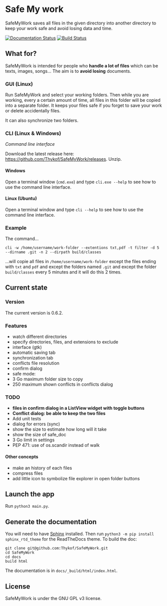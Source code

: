 # Safe My work
SafeMyWork saves all files in the given directory into another directory to keep your work safe and avoid losing data and time.

[![Documentation Status](https://readthedocs.org/projects/safemywork/badge/?version=master)](http://safemywork.readthedocs.io/en/master/?badge=master)
[![Build Status](https://travis-ci.org/Thykof/SafeMyWork.svg?branch=master)](https://travis-ci.org/Thykof/SafeMyWork)

## What for?
SafeMyWork is intended for people who **handle a lot of files** which can be texts, images, songs... The aim is to **avoid losing** documents.

### GUI (Linux)

Run SafeMyWork and select your working folders. Then while you are working, every a certain amount of time, all files in this folder will be copied into a separate folder. It keeps your files safe if you forget to save your work or delete accidentally files.

It can also synchronize two folders.

### CLI (Linux & Windows)

*Command line interface*

Download the latest release here: <https://github.com/Thykof/SafeMyWork/releases>. Unzip.

#### Windows

Open a terminal window (`cmd.exe`) and type `cli.exe --help` to see how to use the command line interface.


#### Linux (Ubuntu)

Open a terminal window and type `cli --help` to see how to use the command line interface.

### Example

The command...

    cli -w /home/username/work-folder --extentions txt,pdf -t filter -d 5 --dirname .git -n 2 --dirpath build/classes

...will copie all files in `/home/username/work-folder` except the files ending with `txt` and `pdf`
and except the folders named `.git` and except the folder `build/classes` every 5 minutes and it will do this 2 times.

## Current state

### Version
The current version is 0.6.2.

### Features
 - watch different directories
 - specify directories, files, and extensions to exclude
 - interface (gtk)
 - automatic saving tab
 - synchronization tab
  - conflicts file resolution
  - confirm dialog
 - safe mode:
  - 3 Go maximum  folder size to copy
  - 250 maximum shown conflicts in conflicts dialog

### TODO
 - **files in confirm dialog in a ListView widget with toggle buttons**
 - **Conflict dialog: be able to keep the two files**
 - Add unit tests
 - dialog for errors (sync)
 - show the size to estimate how long will it take
 - show the size of safe_doc
 - 3 Go limit in settings
 - PEP 471: use of os.scandir instead of walk

#### Other concepts
 - make an history of each files
 - compress files
 - add little icon to symbolize file explorer in open folder buttons

## Launch the app
Run `python3 main.py`.

## Generate the documentation
You will need to have [Sphinx](http://sphinx-doc.org/) installed.
Then run `python3 -m pip install sphinx_rtd_theme` for the ReadTheDocs theme.
To build the doc:

	git clone git@github.com:Thykof/SafeMyWork.git
	cd SafeMyWork
	cd docs
	build html

The documentation is in `docs/_build/html/index.html`.

## License
SafeMyWork is under the GNU GPL v3 license.
